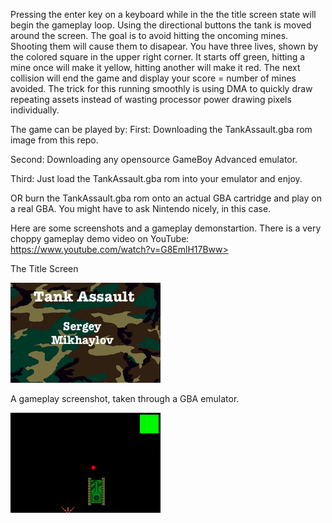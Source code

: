 Pressing the enter key on a keyboard while in the the title screen state will begin the gameplay loop. Using the directional buttons the tank is moved around the screen. The goal is to avoid hitting the oncoming mines. Shooting them will
cause them to disapear. 
You have three lives, shown by the colored square in the upper right corner. It starts off green,
hitting a mine once will make it yellow, hitting another will make it red. The next collision will
end the game and display your score = number of mines avoided.
The trick for this running smoothly is using DMA to quickly draw repeating assets instead of wasting processor power drawing pixels individually.

The game can be played by:
First: Downloading the TankAssault.gba rom image from this repo.

Second: Downloading any opensource GameBoy Advanced emulator.

Third: Just load the TankAssault.gba rom into your emulator and enjoy.

OR burn the TankAssault.gba rom onto an actual GBA cartridge and play on a real GBA. You might have to ask Nintendo nicely, in this case.

Here are some screenshots and a gameplay demonstartion.
There is a very choppy gameplay demo video on YouTube: https://www.youtube.com/watch?v=G8EmlH17Bww>

The Title Screen

![ScreenShot](TankAssaultTitle.png)

A gameplay screenshot, taken through a GBA emulator.

![ScreenShot](TankAssaultGamePlay.png)
